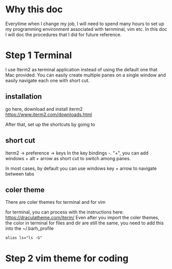 # Why this doc
Everytime when I change my job, I will need to spend many hours to set up my programming environment associated with ternminal, vim etc. In this doc I will doc the procedures that I did for future reference.

# Step 1 Terminal
I use Iterm2 as terminal application instead of using the default one that Mac provided. You can easily create multiple panes on a single window and easily navigate each one with short cut.

## installation

go here, download and install iterm2 https://www.iterm2.com/downloads.html

After that, set up the shortcuts by going to 

## short cut 
Iterm2 -> preference -> keys 
In the key bindings -. "+", you can add windows + alt + arrow as short cut to switch among panes. 

In most cases, by default you can use windows key + arrow to navigate between tabs

## coler theme
There are coler themes for terminal and for vim

for terminal, you can process with the instructions here: https://draculatheme.com/iterm/
Even after you import the coler themes, the color in terminal for files and dir are still the same, you need to add this into the ~/.barh_profile

```
alias ls="ls -G"
```


# Step 2 vim theme for coding

